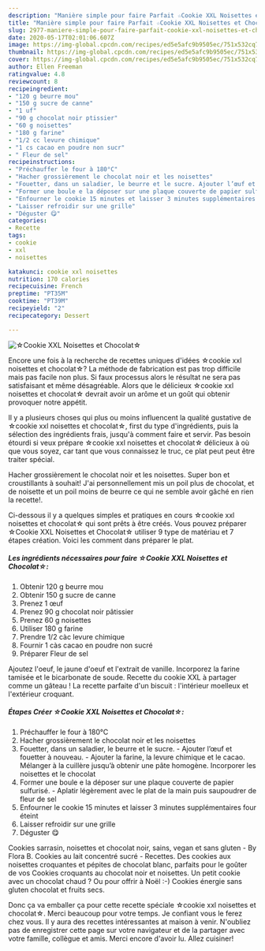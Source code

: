 ```yaml
---
description: "Manière simple pour faire Parfait ☆Cookie XXL Noisettes et Chocolat☆"
title: "Manière simple pour faire Parfait ☆Cookie XXL Noisettes et Chocolat☆"
slug: 2977-maniere-simple-pour-faire-parfait-cookie-xxl-noisettes-et-chocolat
date: 2020-05-17T02:01:06.607Z
image: https://img-global.cpcdn.com/recipes/ed5e5afc9b9505ec/751x532cq70/☆cookie-xxl-noisettes-et-chocolat☆-photo-principale-de-la-recette.jpg
thumbnail: https://img-global.cpcdn.com/recipes/ed5e5afc9b9505ec/751x532cq70/☆cookie-xxl-noisettes-et-chocolat☆-photo-principale-de-la-recette.jpg
cover: https://img-global.cpcdn.com/recipes/ed5e5afc9b9505ec/751x532cq70/☆cookie-xxl-noisettes-et-chocolat☆-photo-principale-de-la-recette.jpg
author: Ellen Freeman
ratingvalue: 4.8
reviewcount: 8
recipeingredient:
- "120 g beurre mou"
- "150 g sucre de canne"
- "1 uf"
- "90 g chocolat noir ptissier"
- "60 g noisettes"
- "180 g farine"
- "1/2 cc levure chimique"
- "1 cs cacao en poudre non sucr"
- " Fleur de sel"
recipeinstructions:
- "Préchauffer le four à 180°C"
- "Hacher grossièrement le chocolat noir et les noisettes"
- "Fouetter, dans un saladier, le beurre et le sucre. Ajouter l’œuf et fouetter à nouveau. Ajouter la farine, la levure chimique et le cacao. Mélanger à la cuillère jusqu’à obtenir une pâte homogène. Incorporer les noisettes et le chocolat"
- "Former une boule e la déposer sur une plaque couverte de papier sulfurisé. Aplatir légèrement avec le plat de la main puis saupoudrer de fleur de sel"
- "Enfourner le cookie 15 minutes et laisser 3 minutes supplémentaires four éteint"
- "Laisser refroidir sur une grille"
- "Déguster 😋"
categories:
- Recette
tags:
- cookie
- xxl
- noisettes

katakunci: cookie xxl noisettes 
nutrition: 170 calories
recipecuisine: French
preptime: "PT35M"
cooktime: "PT39M"
recipeyield: "2"
recipecategory: Dessert

---
```



![☆Cookie XXL Noisettes et Chocolat☆](https://img-global.cpcdn.com/recipes/ed5e5afc9b9505ec/751x532cq70/☆cookie-xxl-noisettes-et-chocolat☆-photo-principale-de-la-recette.jpg)

Encore une fois à la recherche de recettes uniques d'idées ☆cookie xxl noisettes et chocolat☆? La méthode de fabrication est pas trop difficile mais pas facile non plus. Si faux processus alors le résultat ne sera pas satisfaisant et même désagréable. Alors que le délicieux ☆cookie xxl noisettes et chocolat☆ devrait avoir un arôme et un goût qui obtenir provoquer notre appétit.

Il y a plusieurs choses qui plus ou moins influencent la qualité gustative de ☆cookie xxl noisettes et chocolat☆, first du type d'ingrédients, puis la sélection des ingrédients frais, jusqu'à comment faire et servir. Pas besoin étourdi si veux prépare ☆cookie xxl noisettes et chocolat☆ délicieux à où que vous soyez, car tant que vous connaissez le truc, ce plat peut peut être traiter spécial.

Hacher grossièrement le chocolat noir et les noisettes. Super bon et croustillants à souhait! J&#39;ai personnellement mis un poil plus de chocolat, et de noisette et un poil moins de beurre ce qui ne semble avoir gâché en rien la recette!.


Ci-dessous il y a quelques simples et pratiques en cours ☆cookie xxl noisettes et chocolat☆ qui sont prêts à être créés. Vous pouvez préparer ☆Cookie XXL Noisettes et Chocolat☆ utiliser 9 type de matériau et 7 étapes création. Voici les comment dans préparer le plat.

<!--inarticleads1-->

##### Les ingrédients nécessaires pour faire ☆Cookie XXL Noisettes et Chocolat☆:

1. Obtenir 120 g beurre mou
1. Obtenir 150 g sucre de canne
1. Prenez 1 œuf
1. Prenez 90 g chocolat noir pâtissier
1. Prenez 60 g noisettes
1. Utiliser 180 g farine
1. Prendre 1/2 càc levure chimique
1. Fournir 1 càs cacao en poudre non sucré
1. Préparer  Fleur de sel


Ajoutez l&#39;oeuf, le jaune d&#39;oeuf et l&#39;extrait de vanille. Incorporez la farine tamisée et le bicarbonate de soude. Recette du cookie XXL à partager comme un gâteau ! La recette parfaite d&#39;un biscuit : l&#39;intérieur moelleux et l&#39;extérieur croquant. 

<!--inarticleads2-->

##### Étapes Créer ☆Cookie XXL Noisettes et Chocolat☆:

1. Préchauffer le four à 180°C
1. Hacher grossièrement le chocolat noir et les noisettes
1. Fouetter, dans un saladier, le beurre et le sucre. - Ajouter l’œuf et fouetter à nouveau. - Ajouter la farine, la levure chimique et le cacao. Mélanger à la cuillère jusqu’à obtenir une pâte homogène. Incorporer les noisettes et le chocolat
1. Former une boule e la déposer sur une plaque couverte de papier sulfurisé. - Aplatir légèrement avec le plat de la main puis saupoudrer de fleur de sel
1. Enfourner le cookie 15 minutes et laisser 3 minutes supplémentaires four éteint
1. Laisser refroidir sur une grille
1. Déguster 😋


Cookies sarrasin, noisettes et chocolat noir, sains, vegan et sans gluten - By Flora B. Cookies au lait concentré sucré - Recettes. Des cookies aux noisettes croquantes et pépites de chocolat blanc, parfaits pour le goûter de vos Cookies croquants au chocolat noir et noisettes. Un petit cookie avec un chocolat chaud ? Ou pour offrir à Noël :-) Cookies énergie sans gluten chocolat et fruits secs. 


Donc ça va emballer ça pour cette recette spéciale ☆cookie xxl noisettes et chocolat☆. Merci beaucoup pour votre temps. Je confiant vous le ferez chez vous. Il y aura des recettes  intéressantes at maison à venir. N'oubliez pas de enregistrer cette page sur votre navigateur et de la partager avec votre famille, collègue et amis. Merci encore d'avoir lu. Allez cuisiner!
